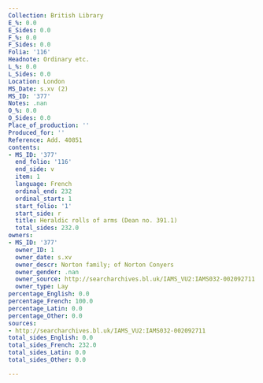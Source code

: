 ```yaml
---
Collection: British Library
E_%: 0.0
E_Sides: 0.0
F_%: 0.0
F_Sides: 0.0
Folia: '116'
Headnote: Ordinary etc.
L_%: 0.0
L_Sides: 0.0
Location: London
MS_Date: s.xv (2)
MS_ID: '377'
Notes: .nan
O_%: 0.0
O_Sides: 0.0
Place_of_production: ''
Produced_for: ''
Reference: Add. 40851
contents:
- MS_ID: '377'
  end_folio: '116'
  end_side: v
  item: 1
  language: French
  ordinal_end: 232
  ordinal_start: 1
  start_folio: '1'
  start_side: r
  title: Heraldic rolls of arms (Dean no. 391.1)
  total_sides: 232.0
owners:
- MS_ID: '377'
  owner_ID: 1
  owner_date: s.xv
  owner_descr: Norton family; of Norton Conyers
  owner_gender: .nan
  owner_source: http://searcharchives.bl.uk/IAMS_VU2:IAMS032-002092711
  owner_type: Lay
percentage_English: 0.0
percentage_French: 100.0
percentage_Latin: 0.0
percentage_Other: 0.0
sources:
- http://searcharchives.bl.uk/IAMS_VU2:IAMS032-002092711
total_sides_English: 0.0
total_sides_French: 232.0
total_sides_Latin: 0.0
total_sides_Other: 0.0

---
```


